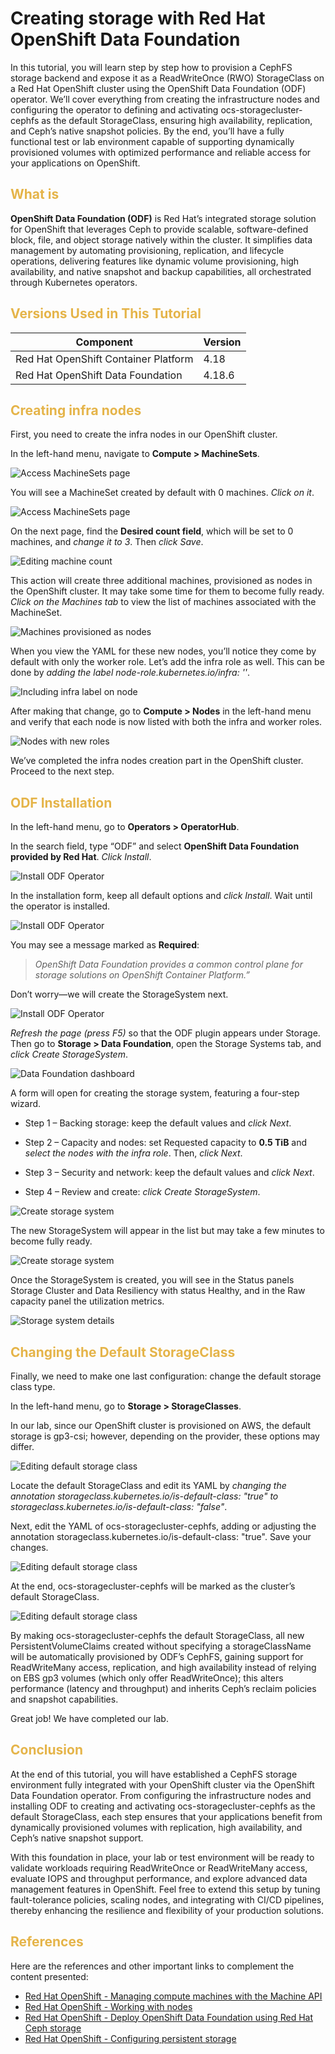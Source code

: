 # Creating storage with Red Hat OpenShift Data Foundation

In this tutorial, you will learn step by step how to provision a CephFS storage backend and expose it as a ReadWriteOnce (RWO) StorageClass on a Red Hat OpenShift cluster using the OpenShift Data Foundation (ODF) operator. We’ll cover everything from creating the infrastructure nodes and configuring the operator to defining and activating ocs-storagecluster-cephfs as the default StorageClass, ensuring high availability, replication, and Ceph’s native snapshot policies. By the end, you’ll have a fully functional test or lab environment capable of supporting dynamically provisioned volumes with optimized performance and reliable access for your applications on OpenShift.

### <h2 style="color: #e5b449;">What is</h2>

**OpenShift Data Foundation (ODF)** is Red Hat’s integrated storage solution for OpenShift that leverages Ceph to provide scalable, software-defined block, file, and object storage natively within the cluster. It simplifies data management by automating provisioning, replication, and lifecycle operations, delivering features like dynamic volume provisioning, high availability, and native snapshot and backup capabilities, all orchestrated through Kubernetes operators.

### <h2 style="color: #e5b449;">Versions Used in This Tutorial</h2>

| Component                                   | Version |
|---------------------------------------------|---------|
| Red Hat OpenShift Container Platform        | 4.18    |
| Red Hat OpenShift Data Foundation           | 4.18.6  |


### <h2 style="color: #e5b449;">Creating infra nodes</h2>

First, you need to create the infra nodes in our OpenShift cluster.

In the left-hand menu, navigate to **Compute > MachineSets**.

![Access MachineSets page](../images/ODF/01%20-%20Access%20MachineSets%20page.png)

You will see a MachineSet created by default with 0 machines. *Click on it*.

![Access MachineSets page](../images/ODF/02%20-%20Access%20MachineSets%20page.png)

On the next page, find the **Desired count field**, which will be set to 0 machines, and *change it to 3*. Then *click Save*.

![Editing machine count](../images/ODF/03%20-%20Editing%20machine%20count.png)

This action will create three additional machines, provisioned as nodes in the OpenShift cluster. It may take some time for them to become fully ready. *Click on the Machines tab* to view the list of machines associated with the MachineSet.

![Machines provisioned as nodes](../images/ODF/04%20-%20Machines%20provisioned%20as%20nodes.png)

When you view the YAML for these new nodes, you’ll notice they come by default with only the worker role. Let’s add the infra role as well. This can be done by *adding the label node-role.kubernetes.io/infra: ''*.

![Including infra label on node](../images/ODF/05%20-%20Including%20infra%20label%20on%20node.png)

After making that change, go to **Compute > Nodes** in the left-hand menu and verify that each node is now listed with both the infra and worker roles.

![Nodes with new roles](../images/ODF/06%20-%20Nodes%20with%20new%20roles.png)

We’ve completed the infra nodes creation part in the OpenShift cluster. Proceed to the next step.

### <h2 style="color: #e5b449;">ODF Installation</h2>

In the left-hand menu, go to **Operators > OperatorHub**.

In the search field, type “ODF” and select **OpenShift Data Foundation provided by Red Hat**. *Click Install*.

![Install ODF Operator](../images/ODF/07%20-%20Install%20ODF%20Operator.png)

In the installation form, keep all default options and *click Install*. Wait until the operator is installed.

![Install ODF Operator](../images/ODF/08%20-%20Install%20ODF%20Operator.png)

You may see a message marked as **Required**:

> *OpenShift Data Foundation provides a common control plane for storage solutions on OpenShift Container Platform.”*

Don’t worry—we will create the StorageSystem next.

![Install ODF Operator](../images/ODF/09%20-%20Install%20ODF%20Operator.png)

*Refresh the page (press F5)* so that the ODF plugin appears under Storage. Then go to **Storage > Data Foundation**, open the Storage Systems tab, and *click Create StorageSystem*.

![Data Foundation dashboard](../images/ODF/10%20-%20Data%20Foundation%20dashboard.png)

A form will open for creating the storage system, featuring a four-step wizard.

* Step 1 – Backing storage: keep the default values and *click Next*.

* Step 2 – Capacity and nodes: set Requested capacity to **0.5 TiB** and *select the nodes with the infra role*. Then, *click Next*.

* Step 3 – Security and network: keep the default values and *click Next*.

* Step 4 – Review and create: *click Create StorageSystem*.

![Create storage system](../images/ODF/11%20-%20Create%20storage%20system.png)

The new StorageSystem will appear in the list but may take a few minutes to become fully ready.

![Create storage system](../images/ODF/12%20-%20Create%20storage%20system.png)

Once the StorageSystem is created, you will see in the Status panels Storage Cluster and Data Resiliency with status Healthy, and in the Raw capacity panel the utilization metrics.

![Storage system details](../images/ODF/13%20-%20Storage%20system%20details.png)

### <h2 style="color: #e5b449;">Changing the Default StorageClass</h2>

Finally, we need to make one last configuration: change the default storage class type.

In the left-hand menu, go to **Storage > StorageClasses**.

In our lab, since our OpenShift cluster is provisioned on AWS, the default storage is gp3-csi; however, depending on the provider, these options may differ.

![Editing default storage class](../images/ODF/14%20-%20Editing%20default%20storage%20class.png)

Locate the default StorageClass and edit its YAML by *changing the annotation storageclass.kubernetes.io/is-default-class: "true" to storageclass.kubernetes.io/is-default-class: "false"*.

Next, edit the YAML of ocs-storagecluster-cephfs, adding or adjusting the annotation storageclass.kubernetes.io/is-default-class: "true". Save your changes.

![Editing default storage class](../images/ODF/15%20-%20Editing%20default%20storage%20class.png)

At the end, ocs-storagecluster-cephfs will be marked as the cluster’s default StorageClass.

![Editing default storage class](../images/ODF/16%20-%20Editing%20default%20storage%20class.png)

By making ocs-storagecluster-cephfs the default StorageClass, all new PersistentVolumeClaims created without specifying a storageClassName will be automatically provisioned by ODF’s CephFS, gaining support for ReadWriteMany access, replication, and high availability instead of relying on EBS gp3 volumes (which only offer ReadWriteOnce); this alters performance (latency and throughput) and inherits Ceph’s reclaim policies and snapshot capabilities.

Great job! We have completed our lab.

### <h2 style="color: #e5b449;">Conclusion</h2>


At the end of this tutorial, you will have established a CephFS storage environment fully integrated with your OpenShift cluster via the OpenShift Data Foundation operator. From configuring the infrastructure nodes and installing ODF to creating and activating ocs-storagecluster-cephfs as the default StorageClass, each step ensures that your applications benefit from dynamically provisioned volumes with replication, high availability, and Ceph’s native snapshot support.

With this foundation in place, your lab or test environment will be ready to validate workloads requiring ReadWriteOnce or ReadWriteMany access, evaluate IOPS and throughput performance, and explore advanced data management features in OpenShift. Feel free to extend this setup by tuning fault-tolerance policies, scaling nodes, and integrating with CI/CD pipelines, thereby enhancing the resilience and flexibility of your production solutions.

### <h2 style="color: #e5b449;">References</h2>

Here are the references and other important links to complement the content presented:

* [Red Hat OpenShift - Managing compute machines with the Machine API](https://docs.redhat.com/en/documentation/openshift_container_platform/4.18/html/machine_management/managing-compute-machines-with-the-machine-api)
* [Red Hat OpenShift - Working with nodes](https://docs.redhat.com/en/documentation/openshift_container_platform/4.18/html/nodes/working-with-nodes#nw-label-nodes)
* [Red Hat OpenShift - Deploy OpenShift Data Foundation using Red Hat Ceph storage](https://docs.redhat.com/en/documentation/red_hat_openshift_data_foundation/4.18/html/deploying_openshift_data_foundation_in_external_mode/deploy-openshift-data-foundation-using-red-hat-ceph-storage)
* [Red Hat OpenShift - Configuring persistent storage](https://docs.redhat.com/en/documentation/openshift_container_platform/4.18/html/storage/configuring-persistent-storage)